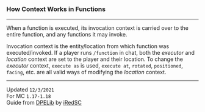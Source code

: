 ### How Context Works in Functions
---

When a function is executed, its invocation context is carried over to the entire function, and any functions it may invoke.

Invocation context is the entity/location from which function was executed/invoked.
 If a player runs `/function` in chat, both the *executor* and *location* context are set to the player and their location.
To change the *executor* context, `execute as` is used, `execute at`, `rotated`, `positioned`, `facing`, etc. are all valid ways of modifying the *location* context.

---
Updated `12/3/2021` <br />
For MC `1.17-1.18` <br />
Guide from [DPELib](https://github.com/iRedSC/DPELib) by [iRedSC](https://github.com/iRedSC)